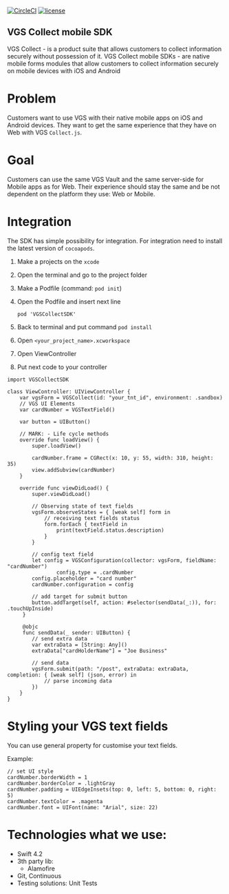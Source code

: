 [![CircleCI](https://circleci.com/gh/verygoodsecurity/vgs-collect-ios/tree/dev.svg?style=svg&circle-token=ec7cddc71a1c2f6e99843ef56fdb6898a2ef8f52)](https://circleci.com/gh/verygoodsecurity/vgs-collect-ios/tree/dev)
[![license](https://img.shields.io/github/license/verygoodsecurity/vgs-ios-sdk.svg)]()

## VGS Collect mobile SDK

VGS Collect - is a product suite that allows customers to collect information securely without possession of it. VGS Collect mobile SDKs - are native mobile forms modules that allow customers to collect information securely on mobile devices with iOS and Android

# Problem
Customers want to use VGS with their native mobile apps on iOS and Android devices. They want to get the same experience that they have on Web with VGS `Collect.js`.

# Goal
Customers can use the same VGS Vault and the same server-side for Mobile apps as for Web. Their experience should stay the same and be not dependent on the platform they use: Web or Mobile.

# Integration
The SDK has simple possibility for integration. For integration need to install the latest version of `cocoapods`.

1. Make a projects on the `xcode`
2. Open the terminal and go to the project folder
3. Make a Podfile (command: `pod init`)
4. Open the Podfile and insert next line

	```
	pod 'VGSCollectSDK'
	```

5. Back to terminal and put command `pod install`
6. Open `<your_project_name>.xcworkspace`
7. Open ViewController
8. Put next code to your controller

````
import VGSCollectSDK

class ViewController: UIViewController {
    var vgsForm = VGSCollect(id: "your_tnt_id", environment: .sandbox)
    // VGS UI Elements
    var cardNumber = VGSTextField()
    
    var button = UIButton()
    
    // MARK: - Life cycle methods	
    override func loadView() {
        super.loadView()
        
        cardNumber.frame = CGRect(x: 10, y: 55, width: 310, height: 35)
        view.addSubview(cardNumber)
    }

    override func viewDidLoad() {
        super.viewDidLoad()
        
        // Observing state of text fields
        vgsForm.observeStates = { [weak self] form in
            // receiving text fields status
            form.forEach { textField in
	            print(textField.status.description)
            }
        }
        
        // config text field
        let config = VGSConfiguration(collector: vgsForm, fieldName: "cardNumber")
				config.type = .cardNumber
        config.placeholder = "card number"
        cardNumber.configuration = config
        
        // add target for submit button
        button.addTarget(self, action: #selector(sendData(_:)), for: .touchUpInside)
     }
     
     @objc 
     func sendData(_ sender: UIButton) {
        // send extra data
        var extraData = [String: Any]()
        extraData["cardHolderName"] = "Joe Business"
        
        // send data
        vgsForm.submit(path: "/post", extraData: extraData, completion: { [weak self] (json, error) in
            // parse incoming data
        })
    }
}
````

# Styling your VGS text fields

You can use general property for customise your text fields.

Example: 

````
// set UI style
cardNumber.borderWidth = 1
cardNumber.borderColor = .lightGray
cardNumber.padding = UIEdgeInsets(top: 0, left: 5, bottom: 0, right: 5)
cardNumber.textColor = .magenta
cardNumber.font = UIFont(name: "Arial", size: 22)
````


# Technologies what we use:
- Swift 4.2
- 3th party lib:
    - Alamofire
- Git, Continuous 
- Testing solutions: Unit Tests

